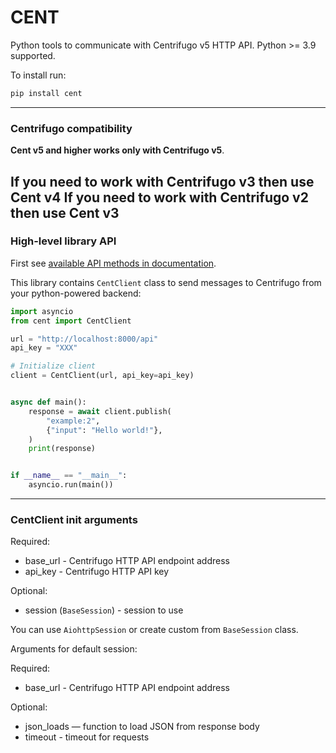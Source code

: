 CENT
====

Python tools to communicate with Centrifugo v5 HTTP API. Python >= 3.9 supported.

To install run:

```bash
pip install cent
```
---
### Centrifugo compatibility

**Cent v5 and higher works only with Centrifugo v5**.

If you need to work with Centrifugo v3 then use Cent v4
If you need to work with Centrifugo v2 then use Cent v3
---
### High-level library API

First
see [available API methods in documentation](https://centrifugal.dev/docs/server/server_api#api-methods).

This library contains `CentClient` class to send messages to Centrifugo from your
python-powered backend:

```python
import asyncio
from cent import CentClient

url = "http://localhost:8000/api"
api_key = "XXX"

# Initialize client
client = CentClient(url, api_key=api_key)


async def main():
    response = await client.publish(
        "example:2",
        {"input": "Hello world!"},
    )
    print(response)


if __name__ == "__main__":
    asyncio.run(main())
```
---
### CentClient init arguments

Required:

* base_url - Centrifugo HTTP API endpoint address
* api_key - Centrifugo HTTP API key

Optional:

* session (`BaseSession`) - session to use

You can use `AiohttpSession` or create custom from `BaseSession` class.

Arguments for default session:

Required:

* base_url - Centrifugo HTTP API endpoint address

Optional:

* json_loads — function to load JSON from response body
* timeout - timeout for requests
